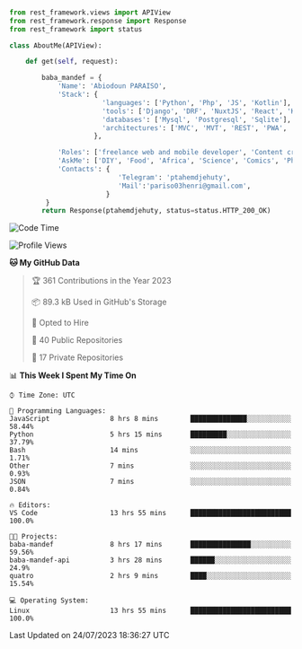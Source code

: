 ###
```python
from rest_framework.views import APIView
from rest_framework.response import Response
from rest_framework import status

class AboutMe(APIView):

    def get(self, request):

        baba_mandef = {
            'Name': 'Abiodoun PARAISO',
            'Stack': {
                       'languages': ['Python', 'Php', 'JS', 'Kotlin'],
                       'tools': ['Django', 'DRF', 'NuxtJS', 'React', 'Kotlin', 'Electron'],
                       'databases': ['Mysql', 'Postgresql', 'Sqlite'],
                       'architectures': ['MVC', 'MVT', 'REST', 'PWA', 'SPA', 'MicroServices']
                     },

            'Roles': ['freelance web and mobile developer', 'Content creator', 'Teacher', 'Mentor'],
            'AskMe': ['DIY', 'Food', 'Africa', 'Science', 'Comics', 'Photography', 'Tech', 'Programming'],
            'Contacts': {
                           'Telegram': 'ptahemdjehuty',
                           'Mail':'pariso03henri@gmail.com',
                        }
         }
        return Response(ptahemdjehuty, status=status.HTTP_200_OK)

```                    

<!--START_SECTION:waka-->
![Code Time](http://img.shields.io/badge/Code%20Time-695%20hrs%2032%20mins-blue)

![Profile Views](http://img.shields.io/badge/Profile%20Views-0-blue)

**🐱 My GitHub Data** 

> 🏆 361 Contributions in the Year 2023
 > 
> 📦 89.3 kB Used in GitHub's Storage 
 > 
> 💼 Opted to Hire
 > 
> 📜 40 Public Repositories 
 > 
> 🔑 17 Private Repositories  
 > 
📊 **This Week I Spent My Time On** 

```text
⌚︎ Time Zone: UTC

💬 Programming Languages: 
JavaScript               8 hrs 8 mins        ██████████████░░░░░░░░░░░   58.44% 
Python                   5 hrs 15 mins       █████████░░░░░░░░░░░░░░░░   37.79% 
Bash                     14 mins             ░░░░░░░░░░░░░░░░░░░░░░░░░   1.71% 
Other                    7 mins              ░░░░░░░░░░░░░░░░░░░░░░░░░   0.93% 
JSON                     7 mins              ░░░░░░░░░░░░░░░░░░░░░░░░░   0.84%

🔥 Editors: 
VS Code                  13 hrs 55 mins      █████████████████████████   100.0%

🐱‍💻 Projects: 
baba-mandef              8 hrs 17 mins       ███████████████░░░░░░░░░░   59.56% 
baba-mandef-api          3 hrs 28 mins       ██████░░░░░░░░░░░░░░░░░░░   24.9% 
quatro                   2 hrs 9 mins        ████░░░░░░░░░░░░░░░░░░░░░   15.54%

💻 Operating System: 
Linux                    13 hrs 55 mins      █████████████████████████   100.0%

```


 Last Updated on 24/07/2023 18:36:27 UTC
<!--END_SECTION:waka-->
